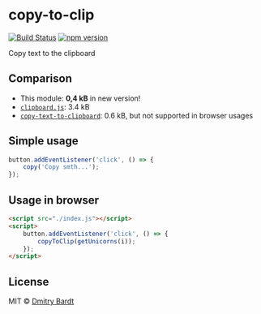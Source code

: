 # copy-to-clip
[![Build Status](https://travis-ci.org/ximet/copyToClipboard.svg?branch=master)](https://travis-ci.org/ximet/copyToClipboard)
[![npm version](https://badge.fury.io/js/copy-to-clip.svg)](https://www.npmjs.com/package/copy-to-clip) 

Copy text to the clipboard

## Comparison

- This module: **0,4 kB** in new version!
- [`clipboard.js`](https://github.com/zenorocha/clipboard.js): 3.4 kB
- [`copy-text-to-clipboard`](https://github.com/sindresorhus/copy-text-to-clipboard): 0.6 kB, but not supported in browser usages


## Simple usage

```js
button.addEventListener('click', () => {
	copy('Copy smth...');
});
```

## Usage in browser

```html
<script src="./index.js"></script>
<script>
	button.addEventListener('click', () => {
		copyToClip(getUnicorns(i));
	});
</script>
```

## License

MIT © [Dmitry Bardt](https://github.com/ximet)
